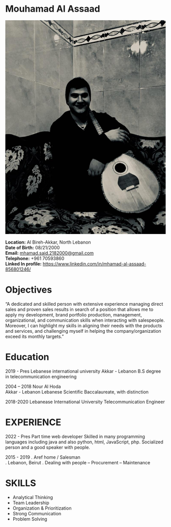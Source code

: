 # Mouhamad Al Assaad 
![Mouhamad Al Assaad  ](/mouhamad.jpg "This is Mouhamad Al Assaad image.")

**Location:** Al Bireh-Akkar, North Lebanon  
**Date of Birth:** 08/21/2000  
**Email:** mhamad.said.2182000@gmail.com  
**Telephone:** +961 70593860  
**Linked In profile:** https://www.linkedin.com/in/mhamad-al-assaad-856801246/  

# Objectives

“A dedicated and skilled person with extensive experience managing direct sales and proven sales results in search of a position that allows me to apply my development, brand portfolio production, management, organizational, and communication skills when interacting with salespeople. Moreover, I can highlight my skills in aligning their needs with the products and services, and challenging myself in helping the company/organization exceed its monthly targets.”

# Education

2019 - Pres
Lebanese international university 
Akkar - Lebanon
B.S degree in telecommunication engineering

2004 – 2018
Nour Al Hoda                                                                                                         
Akkar - Lebanon
Lebanese Scientific Baccalaureate, with distinction

2018-2020
Lebanease International University
Telecommunication Engineer


# EXPERIENCE

2022 - Pres
Part time web developer 
Skilled in many programming languages including java and also python, html, JavaScript, php. 
Socialized person and a good speaker with people.
 

 2015 - 2019
 . Aref home / Salesman   
 . Lebanon, Beirut
 . Dealing with people – Procurement – Maintenance
  
# SKILLS

* Analytical Thinking 
* Team Leadership
* Organization & Prioritization
* Strong Communication
* Problem Solving
   

  